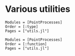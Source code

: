 # Various utilities

```@autodocs
Modules = [PointProcesses]
Order = [:type]
Pages = ["utils.jl"]
```

```@autodocs
Modules = [PointProcesses]
Order = [:function]
Pages = ["utils.jl"]
```
